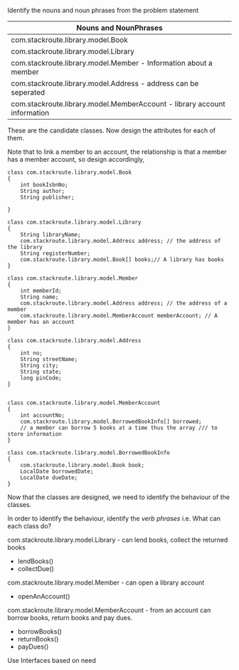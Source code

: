 
Identify the nouns and noun phrases from the problem statement

|Nouns and NounPhrases|
|----|
|com.stackroute.library.model.Book|
|com.stackroute.library.model.Library|
|com.stackroute.library.model.Member - Information about a member|
|com.stackroute.library.model.Address - address can be seperated|
|com.stackroute.library.model.MemberAccount - library account information|

These are the candidate classes. Now design the attributes for each of them. 

Note that to link a member to an account, the relationship is that a member has a member account, so design accordingly,


    class com.stackroute.library.model.Book
    {
        int bookIsbnNo;
        String author;
        String publisher;
       
    }

    class com.stackroute.library.model.Library
    {
        String libraryName;
        com.stackroute.library.model.Address address; // the address of the library
        String registerNumber;
        com.stackroute.library.model.Book[] books;// A library has books
    }

    class com.stackroute.library.model.Member
    {
        int memberId;
        String name;
        com.stackroute.library.model.Address address; // the address of a member
        com.stackroute.library.model.MemberAccount memberAccount; // A member has an account
    }

    class com.stackroute.library.model.Address
    {
        int no;
        String streetName;
        String city;
        String state;
        long pinCode;
    }


    class com.stackroute.library.model.MemberAccount
    {
        int accountNo;
        com.stackroute.library.model.BorrowedBookInfo[] borrowed;
        // a member can borrow 5 books at a time thus the array /// to store information
    }

    class com.stackroute.library.model.BorrowedBookInfo
    {
        com.stackroute.library.model.Book book;
        LocalDate borrowedDate;
        LocalDate dueDate;
    }

Now that the classes are designed, we need to identify the behaviour of the classes.

In order to identify the behaviour, identify the *verb phrases* i.e. What can each class do?

com.stackroute.library.model.Library - can lend books, collect the returned books
- lendBooks()
- collectDue()

com.stackroute.library.model.Member - can open a library account
- openAnAccount() 

com.stackroute.library.model.MemberAccount - from an account can borrow books, return books and pay dues.
- borrowBooks()
- returnBooks()
- payDues()


Use Interfaces based on need

